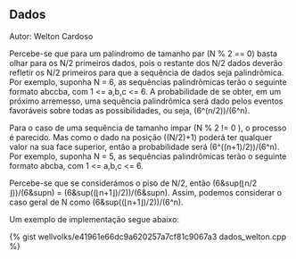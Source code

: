 ## Dados
<div id="dados"></div>

Autor: Welton Cardoso

Percebe-se que para um palíndromo de tamanho par (N % 2 == 0)  basta olhar para os N/2 primeiros dados, pois o restante dos N/2 dados deverão refletir os N/2 primeiros para que a sequência de dados seja palindrômica. Por exemplo, suponha N = 6, as sequências palindrômicas terão o seguinte formato abccba, com  1 <= a,b,c <= 6. A probabilidade de se obter, em um próximo arremesso,  uma sequência palindrômica será dado pelos eventos favoráveis sobre todas as possibilidades, ou seja, (6^(n/2))/(6^n). 

Para o caso de uma sequência de tamanho ímpar (N % 2 != 0 ), o processo é parecido.  Mas como o dado na posição ((N/2)+1) poderá ter qualquer valor na sua face superior, então a probabilidade será (6^((n+1)/2))/(6^n). Por exemplo, suponha N = 5, as sequências palindrômicas terão o seguinte formato abcba, com  1 <= a,b,c <= 6. 

Percebe-se que se considerámos o piso de N/2, então (6&sup(&lfloor;n/2	&rfloor;))/(6&supn) = (6&sup((&lfloor;n+1&rfloor;)/2))/(6&supn). Assim, podemos considerar o caso geral de N como (6&sup((&lfloor;n+1&rfloor;)/2))/(6^n).

Um exemplo de implementação segue abaixo:

{% gist wellvolks/e41961e66dc9a620257a7cf81c9067a3 dados_welton.cpp %}
